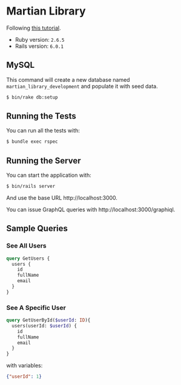 # Martian Library

Following [this tutorial](https://evilmartians.com/chronicles/graphql-on-rails-1-from-zero-to-the-first-query).

* Ruby version: `2.6.5`
* Rails version: `6.0.1`

## MySQL

This command will create a new database named
`martian_library_development` and populate it with seed data.

```bash
$ bin/rake db:setup
```

## Running the Tests

You can run all the tests with:

```bash
$ bundle exec rspec
```

## Running the Server

You can start the application with:

```bash
$ bin/rails server
```

And use the base URL http://localhost:3000.

You can issue GraphQL queries with http://localhost:3000/graphiql.

## Sample Queries

### See All Users

```graphql
query GetUsers {
  users {
    id
    fullName
    email
  }
}
```

### See A Specific User

```graphql
query GetUserById($userId: ID){
  users(userId: $userId) {
    id
    fullName
    email
  }
}
```

with variables:

```json
{"userId": 1}
```
